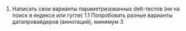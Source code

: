 1. Написать свои варианты параметризованных dеб-тестов (не на поиск в яндексе или гугле)
  1.1 Попробовать разные варианты датапровайдеров (аннотаций), минимум 3
